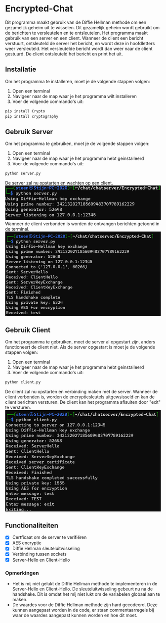 # Encrypted-Chat
Dit programma maakt gebruik van de Diffie Hellman methode om een gezamelijk geheim uit te wisselen. Dit gezamelijk geheim wordt gebruikt om de berichten te versleutelen en te ontsleutelen. Het programma maakt gebruik van een server en een client. Wanneer de client een bericht verstuurt, ontsleuteld de server het bericht, en wordt deze in hoofdletters weer versleuteld. Het versleutelde bericht wordt dan weer naar de client gestuurd. De client ontsleuteld het bericht en print het uit.

## Installatie
Om het programma te installeren, moet je de volgende stappen volgen:
1. Open een terminal
2. Navigeer naar de map waar je het programma wilt installeren
3. Voer de volgende commando's uit:
```bash
pip install Crypto
pip install cryptography
```

## Gebruik Server
Om het programma te gebruiken, moet je de volgende stappen volgen:
1. Open een terminal
2. Navigeer naar de map waar je het programma hebt geinstalleerd
3. Voer de volgende commando's uit:
```bash
python server.py
```
De server zal nu opstarten en wachten op een client.
![connecting](image.png)
Wanneer de client verbonden is worden de ontvangen berichten getoond in de terminal.
![connected](image-1.png)

## Gebruik Client
Om het programma te gebruiken, moet de server al opgestart zijn, anders functioneert de client niet. Als de server opgestart is moet je de volgende stappen volgen:
1. Open een terminal
2. Navigeer naar de map waar je het programma hebt geinstalleerd
3. Voer de volgende commando's uit:
```bash
python client.py
```
De client zal nu opstarten en verbinding maken met de server. Wanneer de client verbonden is, worden de encryptiesleutels uitgewsisseld en kan de client berichten versturen. De client kan het programma aflsuiten door "exit" te versturen.
![client](image-2.png)

## Functionaliteiten
- [x] Certficaat om de server te verifiëren
- [x] AES encryptie
- [x] Diffie Hellman sleuteluitwisseling
- [x] Verbinding tussen sockets
- [x] Server-Hello en Client-Hello

### Opmerkingen
- Het is mij niet gelukt de Diffie Hellman methode te implementeren in de Server-Hello en Client-Hello. De sleuteluitwisseling gebeurt nu na de handshake. Dit is omdat het mij niet lukt om de variabelen globaal aan te maken. 
- De waardes voor de Diffie Hellman methode zijn hard gecodeerd. Deze kunnen aangepast worden in de code, er staan commentaarregels bij waar de waardes aangepast kunnen worden en hoe dit moet.  